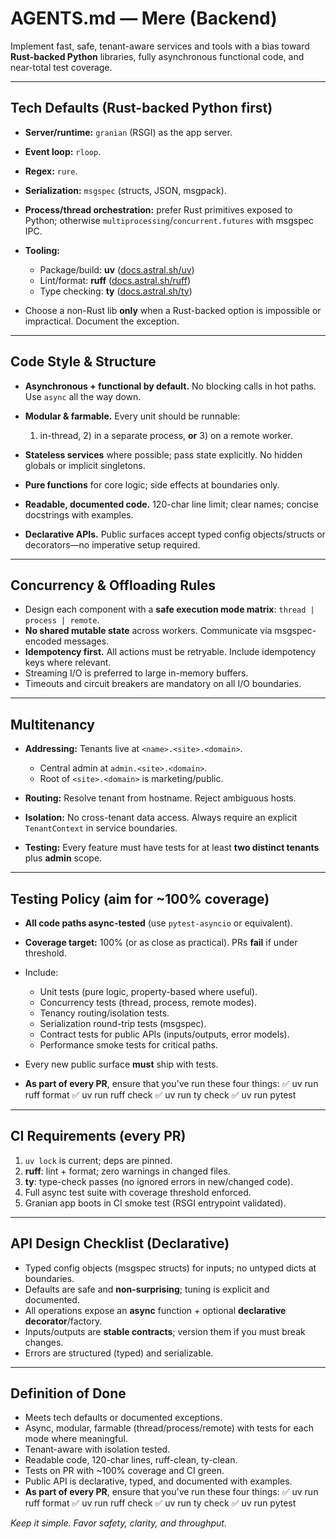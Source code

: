 # AGENTS.md — **Mere (Backend)**

Implement fast, safe, tenant-aware services and tools with a bias toward **Rust-backed Python** libraries, fully asynchronous functional code, and near-total test coverage.

---

## Tech Defaults (Rust-backed Python first)

* **Server/runtime:** `granian` (RSGI) as the app server.
* **Event loop:** `rloop`.
* **Regex:** `rure`.
* **Serialization:** `msgspec` (structs, JSON, msgpack).
* **Process/thread orchestration:** prefer Rust primitives exposed to Python; otherwise `multiprocessing`/`concurrent.futures` with msgspec IPC.
* **Tooling:**

  * Package/build: **uv** ([docs.astral.sh/uv](https://docs.astral.sh/uv/))
  * Lint/format: **ruff** ([docs.astral.sh/ruff](https://docs.astral.sh/ruff/))
  * Type checking: **ty** ([docs.astral.sh/ty](https://docs.astral.sh/ty/))
* Choose a non-Rust lib **only** when a Rust-backed option is impossible or impractical. Document the exception.

---

## Code Style & Structure

* **Asynchronous + functional by default.** No blocking calls in hot paths. Use `async` all the way down.
* **Modular & farmable.** Every unit should be runnable:

  1. in-thread, 2) in a separate process, **or** 3) on a remote worker.
* **Stateless services** where possible; pass state explicitly. No hidden globals or implicit singletons.
* **Pure functions** for core logic; side effects at boundaries only.
* **Readable, documented code.** 120-char line limit; clear names; concise docstrings with examples.
* **Declarative APIs.** Public surfaces accept typed config objects/structs or decorators—no imperative setup required.

---

## Concurrency & Offloading Rules

* Design each component with a **safe execution mode matrix**: `thread | process | remote`.
* **No shared mutable state** across workers. Communicate via msgspec-encoded messages.
* **Idempotency first.** All actions must be retryable. Include idempotency keys where relevant.
* Streaming I/O is preferred to large in-memory buffers.
* Timeouts and circuit breakers are mandatory on all I/O boundaries.

---

## Multitenancy

* **Addressing:** Tenants live at `<name>.<site>.<domain>`.

  * Central admin at `admin.<site>.<domain>`.
  * Root of `<site>.<domain>` is marketing/public.
* **Routing:** Resolve tenant from hostname. Reject ambiguous hosts.
* **Isolation:** No cross-tenant data access. Always require an explicit `TenantContext` in service boundaries.
* **Testing:** Every feature must have tests for at least **two distinct tenants** plus **admin** scope.

---

## Testing Policy (aim for \~100% coverage)

* **All code paths async-tested** (use `pytest-asyncio` or equivalent).
* **Coverage target:** 100% (or as close as practical). PRs **fail** if under threshold.
* Include:

  * Unit tests (pure logic, property-based where useful).
  * Concurrency tests (thread, process, remote modes).
  * Tenancy routing/isolation tests.
  * Serialization round-trip tests (msgspec).
  * Contract tests for public APIs (inputs/outputs, error models).
  * Performance smoke tests for critical paths.
* Every new public surface **must** ship with tests.
* **As part of every PR**, ensure that you've run these four things:
✅ uv run ruff format
✅ uv run ruff check
✅ uv run ty check
✅ uv run pytest

---

## CI Requirements (every PR)

1. `uv lock` is current; deps are pinned.
2. **ruff**: lint + format; zero warnings in changed files.
3. **ty**: type-check passes (no ignored errors in new/changed code).
4. Full async test suite with coverage threshold enforced.
5. Granian app boots in CI smoke test (RSGI entrypoint validated).

---

## API Design Checklist (Declarative)

* Typed config objects (msgspec structs) for inputs; no untyped dicts at boundaries.
* Defaults are safe and **non-surprising**; tuning is explicit and documented.
* All operations expose an **async** function + optional **declarative decorator**/factory.
* Inputs/outputs are **stable contracts**; version them if you must break changes.
* Errors are structured (typed) and serializable.

---

## Definition of Done

* Meets tech defaults or documented exceptions.
* Async, modular, farmable (thread/process/remote) with tests for each mode where meaningful.
* Tenant-aware with isolation tested.
* Readable code, 120-char lines, ruff-clean, ty-clean.
* Tests on PR with \~100% coverage and CI green.
* Public API is declarative, typed, and documented with examples.
* **As part of every PR**, ensure that you've run these four things:
✅ uv run ruff format
✅ uv run ruff check
✅ uv run ty check
✅ uv run pytest

*Keep it simple. Favor safety, clarity, and throughput.*
